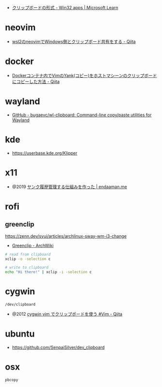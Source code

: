 - [クリップボードの形式 - Win32 apps | Microsoft Learn](https://learn.microsoft.com/ja-jp/windows/win32/dataxchg/clipboard-formats)

# neovim

- [wsl2のneovimでWindows側とクリップボード共有をする - Qiita](https://qiita.com/yuta_vamdemic/items/331f4d9a1522f2edcf21)

# docker

- [Dockerコンテナ内でVimのYank(コピー)をホストマシーンのクリップボードにコピーした方法 - Qiita](https://qiita.com/hellomyzn/items/8f1fbfe1316decf36a9e)

# wayland

- [GitHub - bugaevc/wl-clipboard: Command-line copy/paste utilities for Wayland](https://github.com/bugaevc/wl-clipboard)

# kde

- https://userbase.kde.org/Klipper

# x11

- @2019 [ヤンク履歴管理する仕組みを作った | endaaman.me](https://endaaman.me/tips/smart-yank-history)

# rofi

## greenclip

https://zenn.dev/syui/articles/archlinux-sway-wm-i3-change

- [Greenclip - ArchWiki](https://wiki.archlinux.jp/index.php/Greenclip)

```sh
# read from clipboard
xclip -o -selection c

# write to clipboard
echo "Hi there!" | xclip -i -selection c
```

# cygwin

`/dev/clipboard`

- @2012 [cygwin vim でクリップボードを使う #Vim - Qiita](https://qiita.com/usamik26/items/f27fef5335752a3e37ec)

# ubuntu

- https://github.com/SenpaiSilver/dev_clipboard

# osx

`pbcopy`

